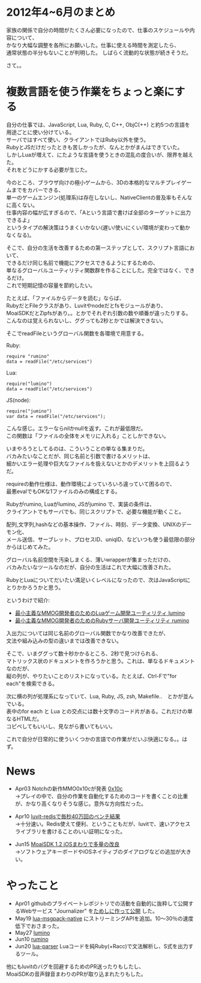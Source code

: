 2012年4~6月のまとめ
====
家族の関係で自分の時間がたくさん必要になったので、仕事のスケジュールや内容について、<br>
かなり大幅な調整を各所にお願いした。仕事に使える時間を測定したら、<br>
通常状態の半分もないことが判明した。
しばらく流動的な状態が続きそうだ。

さて。。

複数言語を使う作業をちょっと楽にする
====
自分の仕事では、JavaScript, Lua, Ruby, C, C++, ObjC(++) と約5つの言語を<br>
用途ごとに使い分けている。<br>
サーバではすべて使い、クライアントではRuby以外を使う。<br>
RubyとJSだけだったときも苦しかったが、なんとかがまんはできていた。<br>
しかしLuaが増えて、にたような言語を使うときの混乱の度合いが、限界を越えた。<br>
それをどうにかする必要が生じた。

今のところ、ブラウザ向けの極小ゲームから、3Dの本格的なマルチプレイゲームまでをカバーできる、<br>
単一のゲームエンジン(処理系)は存在しないし、NativeClientの普及率もそんなに高くない。<br>
仕事内容の幅が広すぎるので、「Aという言語で書けば全部のターゲットに出力できるよ」<br>
というタイプの解決策はうまくいかない(遅い/使いにくい/環境が変わって動かなくなる)。<br>

そこで、自分の生活を改善するための第一ステップとして、スクリプト言語において、<br>
できるだけ同じ名前で機能にアクセスできるようにするための、<br>
単なるグローバルユーティリティ関数群を作ることにした。完全ではなく、できるだけ。<br>
これで短期記憶の容量を節約したい。

たとえば、「ファイルからデータを読む」ならば、<br>
RubyだとFileクラスがあり、Luvitやnodeだとfsモジュールがあり、<br>
MoaiSDKだとZipfsがあり。。とかでそれぞれ引数の数や順番が違ったりする。<br>
こんなのは覚えられないし、ググっても2秒とかでは解決できない。<br>

そこでreadFileというグローバル関数を各環境で用意する。 <br>


Ruby:

    require "rumino"
    data = readFile("/etc/services")
    
Lua:

	require("lumino")
    data = readFile("/etc/services")
    
JS(node):

	require("jumino")
    var data = readFile("/etc/services");
    

こんな感じ。エラーならnilかnullを返す。これが最低限だ。<br>
この関数は「ファイルの全体をメモリに入れる」ことしかできない。<br>

いまやろうとしてるのは、こういうことの単なる集まりだ。<br>
バカみたいなことだが、同じ名前と引数で書けるメリットは、<br>
細かいエラー処理や巨大なファイルを扱えないとかのデメリットを上回るようだ。<br>

requireの動作仕様は、動作環境によっていろいろ違っていて困るので、<br>
最悪evalでもOKな1ファイルのみの構成とする。

Rubyがrumino, Luaがlumino, JSがjumino で、実装の条件は、<br>
クライアントでもサーバでも、同じスクリプトで、必要な機能が動くこと。<br>

配列,文字列,hashなどの基本操作、ファイル、時刻、データ変換、UNIXのデーモン化、<br>
メール送信、サーブレット、プロセスID、uniqID、などいつも使う最低限の部分からはじめてみた。<br>

グローバル名前空間を汚染しまくる、薄いwrapperが集まっただけの、<bR>
バカみたいなツールなのだが、自分の生活はこれで大幅に改善された。<br>

RubyとLuaについてだいたい満足いくレベルになったので、次はJavaScriptにとりかかろうかと思う。<br>


というわけで紹介: 

 * [最小主義なMMOG開発者のためのLuaゲーム開発ユーティリティ lumino](https://github.com/kengonakajima/lumino)
 * [最小主義なMMOG開発者のためのRubyサーバ開発ユーティリティ rumino](https://github.com/kengonakajima/rumino)



入出力については同じ名前のグローバル関数でかなり改善できたが、<br>
文法や組み込みの型の違いまでは改善できない。<br>

そこで、いまググって数十秒かかるところ、2秒で見つけられる、<br>
マトリックス状のドキュメントを作ろうかと思う。これは、単なるドキュメントなのだが、<br>
縦の列が、やりたいことのリストになっている。たとえば、Ctrl-Fで"for each"を検索できる。<br>

次に横の列が処理系になっていて、Lua, Ruby, JS, zsh, Makefile..　とかが並んでいる。<br>
表中のfor each と Lua との交点には数十文字のコード片がある。これだけの単なるHTMLだ。<br>
コピペしてもいいし、見ながら書いてもいい。

これで自分が日常的に使ういくつかの言語での作業がだいぶ快適になる。。はず。



News
====
 * Apr03 Notchの新作MMO0x10cが発表 [0x10c](http://0x10c.com/)<br>
→プレイの中で、自分の作業を自動化するためのコードを書くことの比重が、かなり高くなりそうな感じ。意外な方向性だった。

 * Apr10 [luvit-redisで毎秒40万回のベンチ結果](https://github.com/twojcik/luvit-redis) <br>
→十分速い。Redis使えて便利、ということもだが、luvitで、速いアクセスライブラリを書けることのいい証明になった。

 * Jun15 [MoaiSDK 1.2 iOSまわりで多量の改良](http://getmoai.com/blog/moai-sdk-1-2.html)<bR>
→ソフトウェアキーボードやiOSネイティブのダイアログなどの追加が大きい。


やったこと
====
 * Apr01 githubのプライベートレポジトリでの活動を自動的に抜粋して公開するWebサービス "Journalizer" を[ためしに作って公開](http://journalizer.net) した。
 * May19 [lua-msgpack-native](https://github.com/kengonakajima/lua-msgpack-native) にストリーミングAPIを追加。10〜30％の速度低下でおさまった。
 * May27 [lumino](https://github.com/kengonakajima/lumino)
 * Jun10 [rumino](https://github.com/kengonakajima/rumino)
 * Jun20 [lua-parser](https://github.com/kengonakajima/lua-parser) Luaコードを純Ruby(+Racc)で文法解析し、S式を出力するツール。

他にもluvitのバグを回避するためのPR送ったりもしたし、<br>
MoaiSDKの音声録音まわりのPRが取り込まれたりもした。
